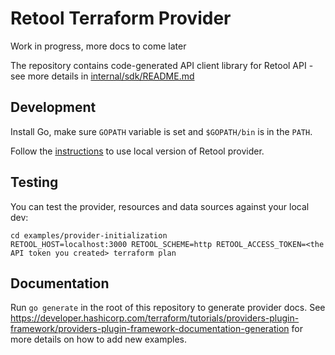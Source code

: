 # Retool Terraform Provider
Work in progress, more docs to come later

The repository contains code-generated API client library for Retool API - see more details in [internal/sdk/README.md](/internal/sdk/README.md)

## Development
Install Go, make sure `GOPATH` variable is set and `$GOPATH/bin` is in the `PATH`.

Follow the [instructions](https://developer.hashicorp.com/terraform/tutorials/providers-plugin-framework/providers-plugin-framework-provider#prepare-terraform-for-local-provider-install) to use local version of Retool provider.

## Testing
You can test the provider, resources and data sources against your local dev:
```
cd examples/provider-initialization
RETOOL_HOST=localhost:3000 RETOOL_SCHEME=http RETOOL_ACCESS_TOKEN=<the API token you created> terraform plan
```

## Documentation
Run `go generate` in the root of this repository to generate provider docs. See https://developer.hashicorp.com/terraform/tutorials/providers-plugin-framework/providers-plugin-framework-documentation-generation for more details on how to add new examples.